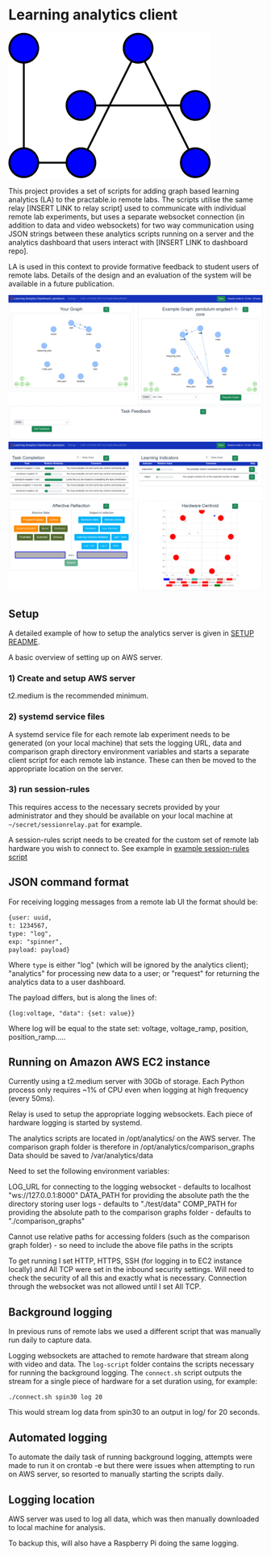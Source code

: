 # Learning analytics client

![Learning Analytics logo](./img/learning_analytics_icon.png)

This project provides a set of scripts for adding graph based learning analytics (LA) to the practable.io remote labs. The scripts utilise the same relay [INSERT LINK to relay script] used to communicate with individual remote lab experiments, but uses a separate websocket connection (in addition to data and video websockets) for two way communication using JSON strings between these analytics scripts running on a server and the analytics dashboard that users interact with [INSERT LINK to dashboard repo]. 

LA is used in this context to provide formative feedback to student users of remote labs. Details of the design and an evaluation of the system will be available in a future publication.

![LA UI Upper](./img/LA_UI_upper.png)
![LA UI Lower](./img/LA_UI_lower.png)



## Setup

A detailed example of how to setup the analytics server is given in [SETUP README](./setup/README.md).

A basic overview of setting up on AWS server.

### 1) Create and setup AWS server

t2.medium is the recommended minimum.

### 2) systemd service files

A systemd service file for each remote lab experiment needs to be generated (on your local machine) that sets the logging URL, data and comparison graph directory environment variables and starts a separate client script for each remote lab instance. These can then be moved to the appropriate location on the server.

### 3) run session-rules

This requires access to the necessary secrets provided by your administrator and they should be available on your local machine at ```~/secret/sessionrelay.pat``` for example.

A session-rules script needs to be created for the custom set of remote lab hardware you wish to connect to. See example in [example session-rules script](./setup/files/session-rules)


## JSON command format

For receiving logging messages from a remote lab UI the format should be:

```
{user: uuid, 
t: 1234567, 
type: "log", 
exp: "spinner",
payload: payload}
```

Where ```type``` is either "log" (which will be ignored by the analytics client); "analytics" for processing new data to a user; or "request" for returning the analytics data to a user dashboard.

The payload differs, but is along the lines of:

```
{log:voltage, "data": {set: value}}
```

Where log will be equal to the state set: voltage, voltage_ramp, position, position_ramp.....


## Running on Amazon AWS EC2 instance

Currently using a t2.medium server with 30Gb of storage. Each Python process only requires ~1% of CPU even when logging at high frequency (every 50ms).

Relay is used to setup the appropriate logging websockets. Each piece of hardware logging is started by systemd.

The analytics scripts are located in /opt/analytics/ on the AWS server. 
The comparison graph folder is therefore in /opt/analytics/comparison_graphs
Data should be saved to /var/analytics/data

Need to set the following environment variables:

LOG_URL for connecting to the logging websocket - defaults to localhost "ws://127.0.0.1:8000"
DATA_PATH for providing the absolute path the the directory storing user logs - defaults to "./test/data"
COMP_PATH for providing the absolute path to the comparison graphs folder - defaults to "./comparison_graphs"

Cannot use relative paths for accessing folders (such as the comparison graph folder) - so need to include the above file paths in the scripts

To get running I set HTTP, HTTPS, SSH (for logging in to EC2 instance locally) and All TCP were set in the inbound security settings. Will need to check the security of all this and exactly what is necessary. Connection through the websocket was not allowed until I set All TCP.




## Background logging

In previous runs of remote labs we used a different script that was manually run daily to capture data.

Logging websockets are attached to remote hardware that stream along with video and data. The ```log-script``` folder contains the scripts necessary for running the background logging.
The ```connect.sh``` script outputs the stream for a single piece of hardware for a set duration using, for example:

```
./connect.sh spin30 log 20

```

This would stream log data from spin30 to an output in log/ for 20 seconds.

## Automated logging

To automate the daily task of running background logging, attempts were made to run it on crontab -e but there were issues when attempting to run on AWS server, so resorted to manually starting the scripts daily.

## Logging location

AWS server was used to log all data, which was then manually downloaded to local machine for analysis.

To backup this, will also have a Raspberry Pi doing the same logging.